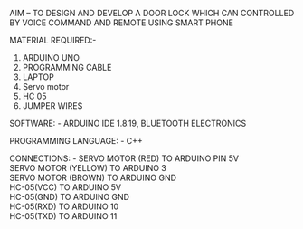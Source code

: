 AIM – TO DESIGN AND DEVELOP A DOOR LOCK WHICH CAN CONTROLLED BY VOICE COMMAND AND REMOTE USING SMART PHONE

MATERIAL REQUIRED:-
1. ARDUINO UNO
2. PROGRAMMING CABLE
3. LAPTOP
4. Servo motor
5. HC 05
6. JUMPER WIRES
   
SOFTWARE: - ARDUINO IDE 1.8.19, BLUETOOTH ELECTRONICS

PROGRAMMING LANGUAGE: - C++

CONNECTIONS: - SERVO MOTOR (RED) TO ARDUINO PIN 5V<br>
                                SERVO MOTOR (YELLOW) TO ARDUINO 3<br>
                                SERVO MOTOR (BROWN) TO ARDUINO GND<br>
                              HC-05(VCC) TO ARDUINO 5V<br>
HC-05(GND) TO ARDUINO GND<br>
HC-05(RXD) TO ARDUINO 10<br>
HC-05(TXD) TO ARDUINO 11

